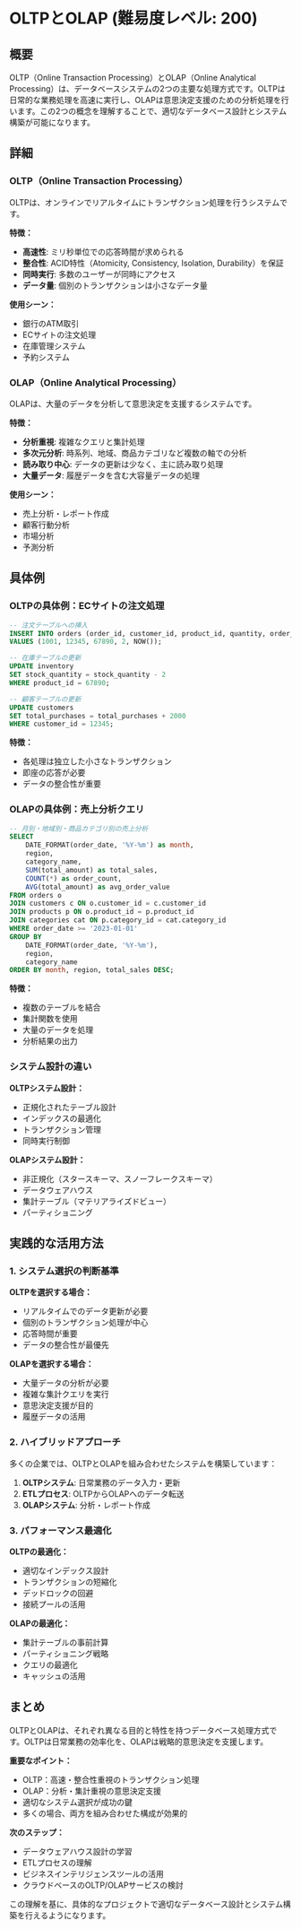 # OLTPとOLAP (難易度レベル: 200)

## 概要
OLTP（Online Transaction Processing）とOLAP（Online Analytical Processing）は、データベースシステムの2つの主要な処理方式です。OLTPは日常的な業務処理を高速に実行し、OLAPは意思決定支援のための分析処理を行います。この2つの概念を理解することで、適切なデータベース設計とシステム構築が可能になります。

## 詳細

### OLTP（Online Transaction Processing）
OLTPは、オンラインでリアルタイムにトランザクション処理を行うシステムです。

**特徴：**
- **高速性**: ミリ秒単位での応答時間が求められる
- **整合性**: ACID特性（Atomicity, Consistency, Isolation, Durability）を保証
- **同時実行**: 多数のユーザーが同時にアクセス
- **データ量**: 個別のトランザクションは小さなデータ量

**使用シーン：**
- 銀行のATM取引
- ECサイトの注文処理
- 在庫管理システム
- 予約システム

### OLAP（Online Analytical Processing）
OLAPは、大量のデータを分析して意思決定を支援するシステムです。

**特徴：**
- **分析重視**: 複雑なクエリと集計処理
- **多次元分析**: 時系列、地域、商品カテゴリなど複数の軸での分析
- **読み取り中心**: データの更新は少なく、主に読み取り処理
- **大量データ**: 履歴データを含む大容量データの処理

**使用シーン：**
- 売上分析・レポート作成
- 顧客行動分析
- 市場分析
- 予測分析

## 具体例

### OLTPの具体例：ECサイトの注文処理

```sql
-- 注文テーブルへの挿入
INSERT INTO orders (order_id, customer_id, product_id, quantity, order_date)
VALUES (1001, 12345, 67890, 2, NOW());

-- 在庫テーブルの更新
UPDATE inventory 
SET stock_quantity = stock_quantity - 2
WHERE product_id = 67890;

-- 顧客テーブルの更新
UPDATE customers 
SET total_purchases = total_purchases + 2000
WHERE customer_id = 12345;
```

**特徴：**
- 各処理は独立した小さなトランザクション
- 即座の応答が必要
- データの整合性が重要

### OLAPの具体例：売上分析クエリ

```sql
-- 月別・地域別・商品カテゴリ別の売上分析
SELECT 
    DATE_FORMAT(order_date, '%Y-%m') as month,
    region,
    category_name,
    SUM(total_amount) as total_sales,
    COUNT(*) as order_count,
    AVG(total_amount) as avg_order_value
FROM orders o
JOIN customers c ON o.customer_id = c.customer_id
JOIN products p ON o.product_id = p.product_id
JOIN categories cat ON p.category_id = cat.category_id
WHERE order_date >= '2023-01-01'
GROUP BY 
    DATE_FORMAT(order_date, '%Y-%m'),
    region,
    category_name
ORDER BY month, region, total_sales DESC;
```

**特徴：**
- 複数のテーブルを結合
- 集計関数を使用
- 大量のデータを処理
- 分析結果の出力

### システム設計の違い

**OLTPシステム設計：**
- 正規化されたテーブル設計
- インデックスの最適化
- トランザクション管理
- 同時実行制御

**OLAPシステム設計：**
- 非正規化（スタースキーマ、スノーフレークスキーマ）
- データウェアハウス
- 集計テーブル（マテリアライズドビュー）
- パーティショニング

## 実践的な活用方法

### 1. システム選択の判断基準

**OLTPを選択する場合：**
- リアルタイムでのデータ更新が必要
- 個別のトランザクション処理が中心
- 応答時間が重要
- データの整合性が最優先

**OLAPを選択する場合：**
- 大量データの分析が必要
- 複雑な集計クエリを実行
- 意思決定支援が目的
- 履歴データの活用

### 2. ハイブリッドアプローチ

多くの企業では、OLTPとOLAPを組み合わせたシステムを構築しています：

1. **OLTPシステム**: 日常業務のデータ入力・更新
2. **ETLプロセス**: OLTPからOLAPへのデータ転送
3. **OLAPシステム**: 分析・レポート作成

### 3. パフォーマンス最適化

**OLTPの最適化：**
- 適切なインデックス設計
- トランザクションの短縮化
- デッドロックの回避
- 接続プールの活用

**OLAPの最適化：**
- 集計テーブルの事前計算
- パーティショニング戦略
- クエリの最適化
- キャッシュの活用

## まとめ

OLTPとOLAPは、それぞれ異なる目的と特性を持つデータベース処理方式です。OLTPは日常業務の効率化を、OLAPは戦略的意思決定を支援します。

**重要なポイント：**
- OLTP：高速・整合性重視のトランザクション処理
- OLAP：分析・集計重視の意思決定支援
- 適切なシステム選択が成功の鍵
- 多くの場合、両方を組み合わせた構成が効果的

**次のステップ：**
- データウェアハウス設計の学習
- ETLプロセスの理解
- ビジネスインテリジェンスツールの活用
- クラウドベースのOLTP/OLAPサービスの検討

この理解を基に、具体的なプロジェクトで適切なデータベース設計とシステム構築を行えるようになります。 
